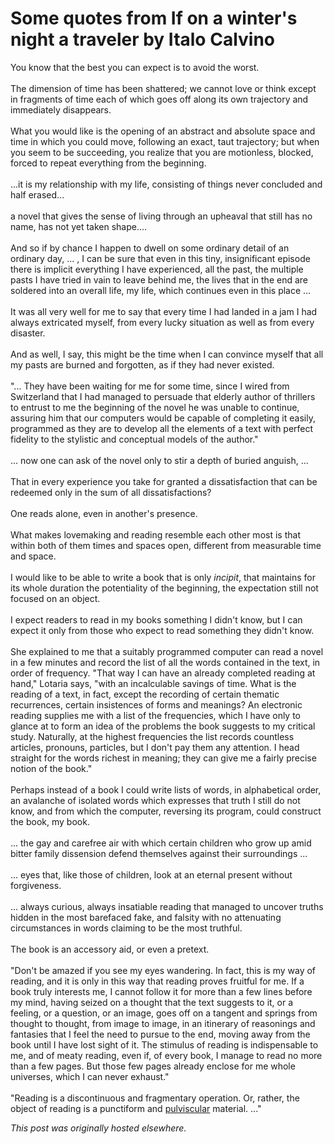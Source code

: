 # Some quotes from If on a winter's night a traveler by Italo Calvino

<p>You know that the best you can expect is to avoid the worst.<br>
<br>
The dimension of time has been shattered; we cannot love or think except in fragments of time each of which goes off along its own trajectory and immediately disappears.<br>
<br>
What you would like is the opening of an abstract and absolute space and time in which you could move, following an exact, taut trajectory; but when you seem to be succeeding, you realize that you are motionless, blocked, forced to repeat everything from the beginning.<br>
<br>
<span>...it is my relationship with my life, consisting of things never concluded and half erased...</span><br>
<br>
a novel that gives the sense of living through an upheaval that still has no name, has not yet taken shape....<br>
<br>
And so if by chance I happen to dwell on some ordinary detail of an ordinary day, ... , I can be sure that even in this tiny, insignificant episode there is implicit everything I have experienced, all the past, the multiple pasts I have tried in vain to leave behind me, the lives that in the end are soldered into an overall life, my life, which continues even in this place ...<br>
<br>
It was all very well for me to say that every time I had landed in a jam I had always extricated myself, from every lucky situation as well as from every disaster.<br>
<br>
And as well, I say, this might be the time when I can convince myself that all my pasts are burned and forgotten, as if they had never existed.<br>
<br>
"... They have been waiting for me for some time, since I wired from Switzerland that I had managed to persuade that elderly author of thrillers to entrust to me the beginning of the novel he was unable to continue, assuring him that our computers would be capable of completing it easily, programmed as they are to develop all the elements of a text with perfect fidelity to the stylistic and conceptual models of the author."<br>
<br>
... now one can ask of the novel only to stir a depth of buried anguish, ...<br>
<br>
That in every experience you take for granted a dissatisfaction that can be redeemed only in the sum of all dissatisfactions?<br>
<br>
One reads alone, even in another's presence.<br>
<br>
What makes lovemaking and reading resemble each other most is that within both of them times and spaces open, different from measurable time and space.<br>
<br>
I would like to be able to write a book that is only <em>incipit</em>, that maintains for its whole duration the potentiality of the beginning,&#160;the expectation still not focused on an object.<br>
<br>
I expect readers to read in my books something I didn't know, but I can expect it only from those who expect to read something they didn't know.<br>
<br>
She explained to me that a suitably programmed computer can read a novel in a few minutes and record the list of all the words contained in the text, in order of frequency. "That way I can have an already completed reading at hand," Lotaria says, "with an incalculable savings of time. What is the reading of a text, in fact, except the recording of certain thematic recurrences, certain insistences of forms and meanings? An electronic reading supplies me with a list of the frequencies, which I have only to glance at to form an idea of the problems the book suggests to my critical study. Naturally, at the highest frequencies the list records countless articles, pronouns, particles, but I don't pay them any attention. I head straight for the words richest in meaning; they can give me a fairly precise notion of the book."<br>
<br>
Perhaps instead of a book I could write lists of words, in alphabetical order, an avalanche of isolated words which expresses that truth I still do not know, and from which the computer, reversing its program, could construct the book, my book.<br>
<br>
... the gay and carefree air with which certain children who grow up amid bitter family dissension defend themselves against their surroundings ...<br>
<br>
... eyes that, like those of children, look at an eternal present without forgiveness.<br>
<br>
... always curious, always insatiable reading that managed to uncover truths hidden in the most barefaced fake, and falsity with no attenuating circumstances in words claiming to be the most truthful.<br>
<br>
The book is an accessory aid, or even a pretext.<br>
<br>
"Don't be amazed if you see my eyes wandering. In fact, this is my way of reading, and it is only in this way that reading proves fruitful for me. If a book truly interests me, I cannot follow it for more than a few lines before my mind, having seized on a thought that the text suggests to it, or a feeling, or a question, or an image, goes off on a tangent and springs from thought to thought, from image to image, in an itinerary of reasonings and fantasies that I feel the need to pursue to the end, moving away from the book until I have lost sight of it. The stimulus of reading is&#160;indispensable&#160;to me, and of meaty reading, even if, of every book, I manage to read no more than a few pages. But those few pages already enclose for me whole universes, which I can never exhaust."<br>
<br>
"Reading is a discontinuous and fragmentary operation. Or, rather, the object of reading is a punctiform and <a href="http://www.marthabarnette.com/learn_p.html#pulviscular">pulviscular</a> material. ..."<br></p>


*This post was originally hosted elsewhere.*
